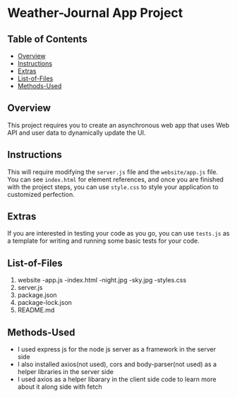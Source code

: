 # Weather-Journal App Project

## Table of Contents

* [Overview](#Overview)
* [Instructions](#Instructions)
* [Extras](#Extras)
* [List-of-Files](#List-of-Files)
* [Methods-Used](#Methods-Used)

## Overview
This project requires you to create an asynchronous web app that uses Web API and user data to dynamically update the UI. 

## Instructions
This will require modifying the `server.js` file and the `website/app.js` file. You can see `index.html` for element references, and once you are finished with the project steps, you can use `style.css` to style your application to customized perfection.

## Extras
If you are interested in testing your code as you go, you can use `tests.js` as a template for writing and running some basic tests for your code.

## List-of-Files
1. website
    -app.js
    -index.html
    -night.jpg
    -sky.jpg
    -styles.css
2. server.js
3. package.json
4. package-lock.json
4. README.md

## Methods-Used

* I used express js for the node js server as a framework in the server side
* I also installed axios(not used), cors and body-parser(not used) as a helper libraries in the server side
* I used axios as a helper libarary in the client side code to learn more about it along side with fetch